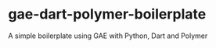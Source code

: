 gae-dart-polymer-boilerplate
============================

A simple boilerplate using GAE with Python, Dart and Polymer

